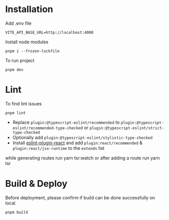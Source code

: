 # Installation

Add .env file

```
VITE_API_BASE_URL=http://localhost:4000
```

Install node modules

```
pnpm i --frozen-lockfile
```

To run project

```
pnpm dev
```

# Lint

To find lint issues

```
pnpm lint
```

- Replace `plugin:@typescript-eslint/recommended` to `plugin:@typescript-eslint/recommended-type-checked` or `plugin:@typescript-eslint/strict-type-checked`
- Optionally add `plugin:@typescript-eslint/stylistic-type-checked`
- Install [eslint-plugin-react](https://github.com/jsx-eslint/eslint-plugin-react) and add `plugin:react/recommended` & `plugin:react/jsx-runtime` to the `extends` list

while generating routes run yarn tsr:watch or after adding a route run yarn tsr

# Build & Deploy

Before deployment, please confirm if build can be done successfully on local.

```
pnpm build
```
